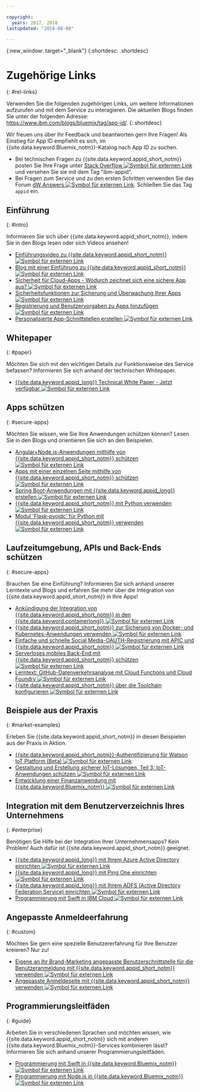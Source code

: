 ```yaml
---

copyright:
  years: 2017, 2018
lastupdated: "2018-08-08"

---
```


{:new_window: target="_blank"}
{:shortdesc: .shortdesc}


# Zugehörige Links
{: #rel-links}

Verwenden Sie die folgenden zugehörigen Links, um weitere Informationen aufzurufen und mit dem Service zu interagieren. Die aktuellen Blogs finden Sie unter der folgenden Adresse: https://www.ibm.com/blogs/bluemix/tag/app-id/.
{: shortdesc}

Wir freuen uns über Ihr Feedback und beantworten gern Ihre Fragen! Als Einstieg für App ID empfiehlt es sich, im {{site.data.keyword.Bluemix_notm}}-Katalog nach App ID zu suchen. 
* Bei technischen Fragen zu {{site.data.keyword.appid_short_notm}} posten Sie Ihre Frage unter <a href="http://stackoverflow.com/search?q=ibm+" target="_blank">Stack Overflow <img src="../../icons/launch-glyph.svg" alt="Symbol für externen Link"></a> und versehen Sie sie mit dem Tag "ibm-appid".
* Bei Fragen zum Service und zu den ersten Schritten verwenden Sie das Forum <a href="https://developer.ibm.com/answers/search.html?f=&type=question&redirect=search%2Fsearch&sort=relevance&q=appid%20[bluemix]" target="_blank">dW Answers <img src="../../icons/launch-glyph.svg" alt="Symbol für externen Link"></a>. Schließen Sie das Tag `appid` ein.


## Einführung
{: #intro}

Informieren Sie sich über {{site.data.keyword.appid_short_notm}}, indem Sie in den Blogs lesen oder sich Videos ansehen! 

* <a href="https://www.youtube.com/watch?v=cTn7l_J3tPg" target="_blank">Einführungsvideo zu {{site.data.keyword.appid_short_notm}} <img src="../../icons/launch-glyph.svg" alt="Symbol für externen Link"></a>
* <a href="https://www.ibm.com/blogs/bluemix/2017/03/introducing-ibm-bluemix-app-id-authentication-profiles-service-app-developers/" target="_blank">Blog mit einer Einführung zu {{site.data.keyword.appid_short_notm}} <img src="../../icons/launch-glyph.svg" alt="Symbol für externen Link"></a>
* <a href="https://www.ibm.com/blogs/bluemix/2017/08/cloud-app-security-makes-secure-app/" target="_blank">Sicherheit für Cloud-Apps - Wodurch zeichnet sich eine sichere App aus? <img src="../../icons/launch-glyph.svg" alt="Symbol für externen Link"></a>
* <a href="https://www.ibm.com/cloud/garage/content/architecture/securityArchitecture/security-for-application" target="_blank">Sicherheitsfunktionen zur Sicherung und Überwachung Ihrer Apps <img src="../../icons/launch-glyph.svg" alt="Symbol für externen Link"></a>
* <a href="https://www.youtube.com/watch?v=Glb412s4X3Q" target="_blank">Registrierung und Benutzervorgaben zu Apps hinzufügen <img src="../../icons/launch-glyph.svg" alt="Symbol für externen Link"></a>
* <a href="https://www.youtube.com/watch?v=VVWw5AjYg48" target="_blank">Personalisierte App-Schnittstellen erstellen <img src="../../icons/launch-glyph.svg" alt="Symbol für externen Link"></a>


## Whitepaper
{: #paper}

Möchten Sie sich mit den wichtigen Details zur Funktionsweise des Service befassen? Informieren Sie sich anhand der technischen Whitepaper. 

* <a href="https://www.ibm.com/blogs/bluemix/2018/04/ibm-cloud-app-id-technical-white-paper-now-available/" target="_blank">{{site.data.keyword.appid_long}} Technical White Paper - Jetzt verfügbar <img src="../../icons/launch-glyph.svg" alt="Symbol für externen Link"></a>


## Apps schützen
{: #secure-apps}

Möchten Sie wissen, wie Sie Ihre Anwendungen schützen können? Lesen Sie in den Blogs und orientieren Sie sich an den Beispielen. 

* <a href="https://www.ibm.com/blogs/bluemix/2018/04/securing-angularnode-js-applications-using-app-id/" target="_blank">Angular+Node.js-Anwendungen mithilfe von {{site.data.keyword.appid_short_notm}} schützen <img src="../../icons/launch-glyph.svg" alt="Symbol für externen Link"></a>
* <a href="https://www.ibm.com/blogs/bluemix/2017/09/securing-single-page-apps-app-id-service/" target="_blank">Apps mit einer einzelnen Seite mithilfe von {{site.data.keyword.appid_short_notm}} schützen <img src="../../icons/launch-glyph.svg" alt="Symbol für externen Link"></a>
* <a href="https://www.ibm.com/blogs/bluemix/2018/06/creating-spring-boot-applications-app-id/" target="_blank">Spring Boot-Anwendungen mit {{site.data.keyword.appid_long}} erstellen <img src="../../icons/launch-glyph.svg" alt="Symbol für externen Link"></a>
* <a href="https://github.com/mnsn/appid-python-flask-example" target="_blank">{{site.data.keyword.appid_short_notm}} mit Python verwenden <img src="../../icons/launch-glyph.svg" alt="Symbol für externen Link"></a>
* <a href="https://github.com/IBM-Cloud/github-traffic-stats" target="_blank">Modul 'Flask-pyoidc' für Python mit {{site.data.keyword.appid_short_notm}} verwenden <img src="../../icons/launch-glyph.svg" alt="Symbol für externen Link"></a>

## Laufzeitumgebung, APIs und Back-Ends schützen
{: #secure-apps}

Brauchen Sie eine Einführung? Informieren Sie sich anhand unserer Lerntexte und Blogs und erfahren Sie mehr über die Integration von {{site.data.keyword.appid_short_notm}} in Ihre Apps! 

* <a href="https://www.ibm.com/blogs/bluemix/2018/05/announcing-app-id-integration-ibm-cloud-kubernetes-service/" target="_blank">Ankündigung der Integration von {{site.data.keyword.appid_short_notm}} in den {{site.data.keyword.containerlong}} <img src="../../icons/launch-glyph.svg" alt="Symbol für externen Link"></a>
* <a href="https://www.ibm.com/blogs/bluemix/2018/02/using-app-id-secure-docker-kubernetes-applications/" target="_blank">{{site.data.keyword.appid_short_notm}} zur Sicherung von Docker- und Kubernetes-Anwendungen verwenden <img src="../../icons/launch-glyph.svg" alt="Symbol für externen Link"></a>
* <a href="https://www.youtube.com/watch?v=Fa9YD2NGZiE" target="_blank">Einfache und schnelle Social Media-OAUTH-Registrierung mit APIC und {{site.data.keyword.appid_short_notm}} <img src="../../icons/launch-glyph.svg" alt="Symbol für externen Link"></a>
* <a href="https://youtu.be/aGcfqBGevxM" target="_blank">Serverloses mobiles Back-End mit {{site.data.keyword.appid_short_notm}} schützen <img src="../../icons/launch-glyph.svg" alt="Symbol für externen Link"></a>
* <a href="https://console.bluemix.net/docs/tutorials/serverless-github-traffic-analytics.html" target="_blank">Lerntext: GitHub-Datenverkehrsanalyse mit Cloud Functions und Cloud Foundry <img src="../../icons/launch-glyph.svg" alt="Symbol für externen Link"></a>
* <a href="https://www.ibm.com/blogs/bluemix/2018/07/how-to-configure-ibm-cloud-app-id-from-the-toolchain/" target="_blank">{{site.data.keyword.appid_short_notm}} über die Toolchain konfigurieren <img src="../../icons/launch-glyph.svg" alt="Symbol für externen Link"></a>


## Beispiele aus der Praxis
{: #market-examples}

Erleben Sie {{site.data.keyword.appid_short_notm}} in diesen Beispielen aus der Praxis in Aktion. 

* <a href="https://console.bluemix.net/docs/services/IoT/reference/security/app_id.html#app_id" target="_blank">{{site.data.keyword.appid_short_notm}}-Authentifizierung für Watson IoT Platform (Beta) <img src="../../icons/launch-glyph.svg" alt="Symbol für externen Link"></a>
* <a href="https://www.ibm.com/developerworks/security/library/iot-trs-secure-iot-solutions3/index.html" target="_blank">Gestaltung und Erstellung sicherer IoT-Lösungen, Teil 3: IoT-Anwendungen schützen <img src="../../icons/launch-glyph.svg" alt="Symbol für externen Link"></a>
* <a href="https://www.ibm.com/blogs/bluemix/2017/08/developing-finance-application-using-ibm-cloud/" target="_blank">Entwicklung einer Finanzanwendung mit {{site.data.keyword.Bluemix_notm}} <img src="../../icons/launch-glyph.svg" alt="Symbol für externen Link"></a>


## Integration mit dem Benutzerverzeichnis Ihres Unternehmens
{: #enterprise}

Benötigen Sie Hilfe bei der Integration Ihrer Unternehmensapps? Kein Problem! Auch dafür ist {{site.data.keyword.appid_short_notm}} geeignet. 

* <a href="https://www.ibm.com/blogs/bluemix/2018/03/setting-ibm-cloud-app-id-azure-active-directory/" target="_blank">{{site.data.keyword.appid_long}} mit Ihrem Azure Active Directory einrichten <img src="../../icons/launch-glyph.svg" alt="Symbol für externen Link"></a>
* <a href="https://www.ibm.com/blogs/bluemix/2018/03/setting-ibm-cloud-app-id-ping-one/" target="_blank">{{site.data.keyword.appid_long}} mit Ping One einrichten <img src="../../icons/launch-glyph.svg" alt="Symbol für externen Link"></a>
* <a href="https://www.ibm.com/blogs/bluemix/2018/03/setting-ibm-cloud-app-id-active-directory-federation-service/" target="_blank">{{site.data.keyword.appid_long}} mit Ihrem ADFS (Active Directory Federation Service) einrichten <img src="../../icons/launch-glyph.svg" alt="Symbol für externen Link"></a>
* <a href="https://console.bluemix.net/docs/swift/authenticate/app_id.html" target="_blank">Programmierung mit Swift in IBM Cloud <img src="../../icons/launch-glyph.svg" alt="Symbol für externen Link"></a>


## Angepasste Anmeldeerfahrung
{: #custom}

Möchten Sie gern eine spezielle Benutzererfahrung für Ihre Benutzer kreieren? Nur zu! 

* <a href="https://www.ibm.com/blogs/bluemix/2018/01/use-branded-ui-user-sign-app-id/" target="_blank">Eigene an Ihr Brand-Marketing angepasste Benutzerschnittstelle für die Benutzeranmeldung mit {{site.data.keyword.appid_short_notm}} verwenden <img src="../../icons/launch-glyph.svg" alt="Symbol für externen Link"></a>
* <a href="https://www.ibm.com/blogs/bluemix/2018/06/custom-login-page-app-id-integration/" target="_blank">Angepasste Anmeldeseite mit {{site.data.keyword.appid_short_notm}} verwenden <img src="../../icons/launch-glyph.svg" alt="Symbol für externen Link"></a>

## Programmierungsleitfäden
{: #guide}

Arbeiten Sie in verschiedenen Sprachen und möchten wissen, wie {{site.data.keyword.appid_short_notm}} sich mit anderen {{site.data.keyword.Bluemix_notm}}-Services kombinieren lässt? Informieren Sie sich anhand unserer Programmierungsleitfäden. 

* <a href="https://console.bluemix.net/docs/swift/authenticate/app_id.html" target="_blank">Programmierung mit Swift in {{site.data.keyword.Bluemix_notm}} <img src="../../icons/launch-glyph.svg" alt="Symbol für externen Link"></a>
* <a href="https://console.bluemix.net/docs/node/index.html#getting-started-tutorial" target="_blank">Programmierung mit Node.js in {{site.data.keyword.Bluemix_notm}} <img src="../../icons/launch-glyph.svg" alt="Symbol für externen Link"></a>
